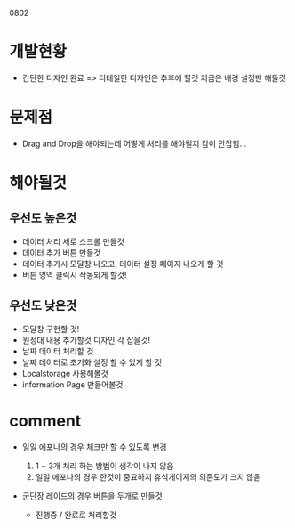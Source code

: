 0802

# 개발현황

- 간단한 디자인 완료 => 디테일한 디자인은 추후에 할것 지금은 배경 설정만 해둘것

# 문제점

- Drag and Drop을 해야되는데 어떻게 처리를 해야될지 감이 안잡힘...

# 해야될것

## 우선도 높은것

- 데이터 처리 세로 스크롤 만들것
- 데이터 추가 버튼 만들것
- 데이터 추가시 모달창 나오고, 데이터 설정 페이지 나오게 할 것
- 버튼 영역 클릭시 작동되게 할것!

## 우선도 낮은것

- 모달창 구현할 것!
- 원정대 내용 추가할것 디자인 각 잡을것!
- 날짜 데이터 처리할 것
- 날짜 데이터로 초기화 설정 할 수 있게 할 것
- Localstorage 사용해볼것
- information Page 만들어볼것

# comment

- 일일 에포나의 경우 체크만 할 수 있도록 변경

  1. 1 ~ 3개 처리 하는 방법이 생각이 나지 않음
  2. 일일 에포나의 경우 한것이 중요하지 휴식게이지의 의존도가 크지 않음

- 군단장 레이드의 경우 버튼을 두개로 만들것
  - 진행중 / 완료로 처리할것
